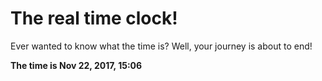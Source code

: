 # The real time clock!

Ever wanted to know what the time is? Well, your journey is about to end!

**The time is Nov 22, 2017, 15:06**